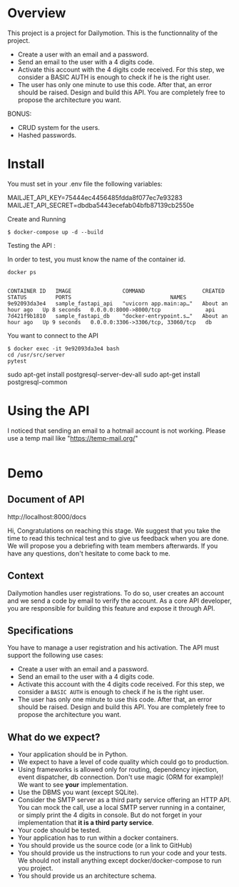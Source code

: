 # Overview
This project is a project for Dailymotion. This is the functionnality of the project.

* Create a user with an email and a password.
* Send an email to the user with a 4 digits code.
* Activate this account with the 4 digits code received. For this step, we consider a BASIC AUTH is enough to check if he is the right user.
* The user has only one minute to use this code. After that, an error should be raised. Design and build this API. You are completely free to propose the architecture you want.

BONUS:
* CRUD system for the users.
* Hashed passwords.

# Install

You must set in your .env file the following variables:

MAILJET_API_KEY=75444ec4456485fdda8f077ec7e93283
MAILJET_API_SECRET=dbdba5443ecefab04bfb87139cb2550e

Create and Running
```
$ docker-compose up -d --build
```

Testing the API :

In order to test, you must know the name of the container id.

```
docker ps


CONTAINER ID   IMAGE                COMMAND                  CREATED             STATUS         PORTS                               NAMES
9e92093da3e4   sample_fastapi_api   "uvicorn app.main:ap…"   About an hour ago   Up 8 seconds   0.0.0.0:8000->8000/tcp              api
7d421f9b1810   sample_fastapi_db    "docker-entrypoint.s…"   About an hour ago   Up 9 seconds   0.0.0.0:3306->3306/tcp, 33060/tcp   db
```	

You want to connect to the API
```
$ docker exec -it 9e92093da3e4 bash
cd /usr/src/server
pytest
```	


sudo apt-get install postgresql-server-dev-all
sudo apt-get install postgresql-common


# Using the API

I noticed that sending an email to a hotmail account is not working. Please use a temp mail like "https://temp-mail.org/"


```

```


# Demo
## Document of API
http://localhost:8000/docs


Hi,
Congratulations on reaching this stage. We suggest that you take the time to read this technical test and to give us feedback when you are done.
We will propose you a debriefing with team members afterwards. 
If you have any questions, don't hesitate to come back to me.

## Context

Dailymotion handles user registrations. To do so, user creates an account and we send a code by email to verify the account.
As a core API developer, you are responsible for building this feature and expose it through API.

## Specifications

You have to manage a user registration and his activation.
The API must support the following use cases:
* Create a user with an email and a password.
* Send an email to the user with a 4 digits code.
* Activate this account with the 4 digits code received. For this step, we consider a `BASIC AUTH` is enough to check if he is the right user.
* The user has only one minute to use this code. After that, an error should be raised.
Design and build this API. You are completely free to propose the architecture you want.
## What do we expect?
- Your application should be in Python.
- We expect to have a level of code quality which could go to production.
- Using frameworks is allowed only for routing, dependency injection, event dispatcher, db connection. Don't use magic (ORM for example)! We want to see **your** implementation.
- Use the DBMS you want (except SQLite).
- Consider the SMTP server as a third party service offering an HTTP API. You can mock the call, use a local SMTP server running in a container, or simply print the 4 digits in console. But do not forget in your implementation that **it is a third party service**.
- Your code should be tested.
- Your application has to run within a docker containers.
- You should provide us the source code (or a link to GitHub)
- You should provide us the instructions to run your code and your tests. We should not install anything except docker/docker-compose to run you project.
- You should provide us an architecture schema.
